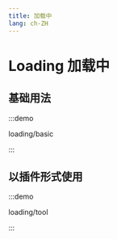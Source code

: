 ```yaml
---
title: 加载中
lang: ch-ZH
---
```


# Loading 加载中

## 基础用法

:::demo

loading/basic

:::

## 以插件形式使用

:::demo

loading/tool

:::
